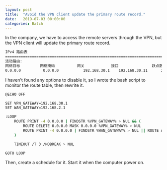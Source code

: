 ```yaml
---
layout: post
title:  "Avoid the VPN client update the primary route record."
date:   2019-07-03 00:00:00
categories: Batch
---
```


In the company, we have to access the remote servers through the VPN, but the VPN client will update the primary route record.

```bash
IPv4 路由表
===========================================================================
活动路由:
网络目标         网络掩码          网关            接口               跃点数
0.0.0.0          0.0.0.0           192.168.30.1    192.168.30.11      2
```

I haven't found any options to disable it, so I wrote the bash script to monitor the route table, then rewrite it.

```bash
@ECHO OFF

SET VPN_GATEWAY=192.168.30.1
SET WAN_GATEWAY=192.168.2.1

:LOOP
    ROUTE PRINT -4 0.0.0.0 | FINDSTR %VPN_GATEWAY% > NUL && (
        ROUTE DELETE 0.0.0.0 MASK 0.0.0.0 %VPN_GATEWAY% > NUL
        ROUTE PRINT -4 0.0.0.0 | FINDSTR %WAN_GATEWAY% > NUL || ROUTE ADD 0.0.0.0 MASK 0.0.0.0 %WAN_GATEWAY% > NUL
    )

    TIMEOUT /T 3 /NOBREAK > NUL

GOTO LOOP
```

Then, create a schedule for it. Start it when the computer power on.